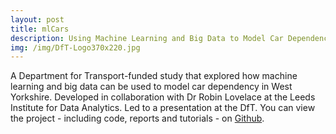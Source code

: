 ```yaml
---
layout: post
title: mlCars
description: Using Machine Learning and Big Data to Model Car Dependency
img: /img/DfT-Logo370x220.jpg
---
```


A Department for Transport-funded study that explored how machine learning and big data can be used to model car dependency in West Yorkshire. Developed in collaboration with Dr Robin Lovelace at the Leeds Institute for Data Analytics. Led to a presentation at the DfT. You can view the project - including code, reports and tutorials - on <a href="https://github.com/Robinlovelace/mlCars">Github</a>.

